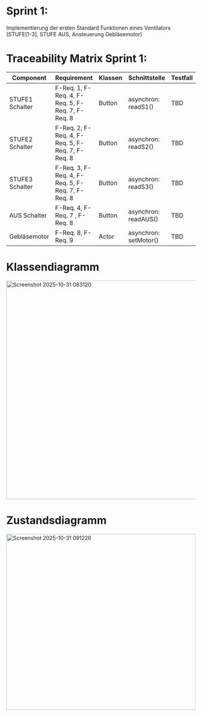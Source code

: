 # Sprint 1:

Implementierung der ersten Standard Funktionen eines Ventilators (STUFE[1-3], STUFE AUS, Ansteuerung Gebläsemotor)

# Traceability Matrix Sprint 1:

| Component  | Requirement | Klassen  | Schnittstelle | Testfall | 
| ------------- | ------------- | -------------  | ------------- | ------------- |
| STUFE1 Schalter | F-Req. 1, F-Req. 4, F-Req. 5, F-Req. 7, F-Req. 8| Button  | asynchron: readS1() | TBD | 
| STUFE2 Schalter  | F-Req. 2, F-Req. 4, F-Req. 5, F-Req. 7, F-Req. 8 | Button  | asynchron: readS2() | TBD | 
| STUFE3 Schalter  | F-Req. 3, F-Req. 4, F-Req. 5, F-Req. 7, F-Req. 8   | Button  | asynchron: readS3() | TBD | 
| AUS Schalter  | F-Req. 4, F-Req. 7 , F-Req. 8 |Button  | asynchron: readAUS() | TBD | 
| Gebläsemotor  | F-Req. 8, F-Req. 9  |Actor  | asynchron: setMotor() | TBD | 


# Klassendiagramm


<img width="958" height="580" alt="Screenshot 2025-10-31 083120" src="https://github.com/user-attachments/assets/a8ce3e0a-94a3-4a0a-bc0e-aec25156c457" />


# Zustandsdiagramm

<img width="503" height="467" alt="Screenshot 2025-10-31 091226" src="https://github.com/user-attachments/assets/7268d729-78ba-4104-9f46-e10188f0ba29" />
